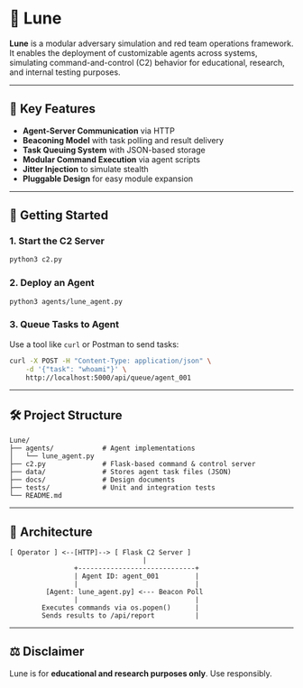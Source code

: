 # 🌙 Lune

**Lune** is a modular adversary simulation and red team operations framework. It enables the deployment of customizable agents across systems, simulating command-and-control (C2) behavior for educational, research, and internal testing purposes.

---

## 🧠 Key Features

- **Agent-Server Communication** via HTTP
- **Beaconing Model** with task polling and result delivery
- **Task Queuing System** with JSON-based storage
- **Modular Command Execution** via agent scripts
- **Jitter Injection** to simulate stealth
- **Pluggable Design** for easy module expansion

---

## 🚀 Getting Started

### 1. Start the C2 Server

```bash
python3 c2.py
```

### 2. Deploy an Agent

```bash
python3 agents/lune_agent.py
```

### 3. Queue Tasks to Agent

Use a tool like `curl` or Postman to send tasks:

```bash
curl -X POST -H "Content-Type: application/json" \
    -d '{"task": "whoami"}' \
    http://localhost:5000/api/queue/agent_001
```

---

## 🛠 Project Structure

```
Lune/
├── agents/            # Agent implementations
│   └── lune_agent.py
├── c2.py              # Flask-based command & control server
├── data/              # Stores agent task files (JSON)
├── docs/              # Design documents
├── tests/             # Unit and integration tests
└── README.md
```

---

## 📐 Architecture

```plaintext
[ Operator ] <--[HTTP]--> [ Flask C2 Server ]
                                 |
                +-----------------------------+
                | Agent ID: agent_001         |
                |                             |
         [Agent: lune_agent.py] <--- Beacon Poll
                |                             |
        Executes commands via os.popen()      |
        Sends results to /api/report          |
```

---

## ⚖️ Disclaimer

Lune is for **educational and research purposes only**. Use responsibly.
